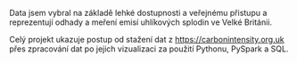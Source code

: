 Data jsem vybral na základě lehké dostupnosti a veřejnému přistupu a reprezentují odhady a meření emisí uhlíkových splodin ve Velké Británii.

Celý projekt ukazuje postup od stažení dat z https://carbonintensity.org.uk přes zpracování dat po jejich vizualizaci za použití Pythonu, PySpark a SQL.
